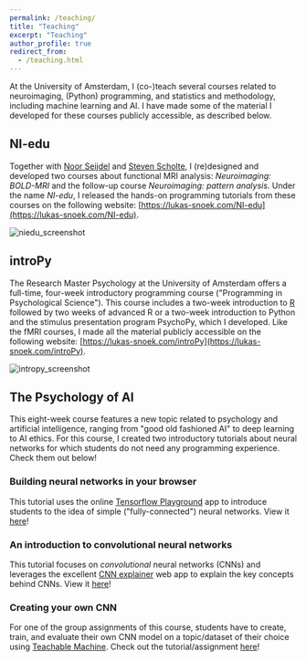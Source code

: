 ```yaml
---
permalink: /teaching/
title: "Teaching"
excerpt: "Teaching"
author_profile: true
redirect_from: 
  - /teaching.html
---
```


At the University of Amsterdam, I (co-)teach several courses related to neuroimaging, (Python) programming, and statistics and methodology, including machine learning and AI. I have made some of the material I developed for these courses publicly accessible, as described below.

## NI-edu
Together with [Noor Seijdel](http://www.noorseijdel.com) and [Steven Scholte](https://www.uva.nl/profiel/s/c/h.s.scholte/h.s.scholte.html), I (re)designed and developed two courses about functional MRI analysis: *Neuroimaging: BOLD-MRI* and the follow-up course *Neuroimaging: pattern analysis*. Under the name *NI-edu*, I released the hands-on programming tutorials from these courses on the following website: [https://lukas-snoek.com/NI-edu](https://lukas-snoek.com/NI-edu).

![niedu_screenshot](../../images/screenshot-ni-edu.png)

## introPy
The Research Master Psychology at the University of Amsterdam offers a full-time, four-week introductory programming course ("Programming in Psychological Science"). This course includes a two-week introduction to [R](https://www.r-project.org/) followed by two weeks of advanced R or a two-week introduction to Python and the stimulus presentation program PsychoPy, which I developed. Like the fMRI courses, I made all the material publicly accessible on the following website: [https://lukas-snoek.com/introPy](https://lukas-snoek.com/introPy).

![intropy_screenshot](../../images/screenshot_intropy.png)

## The Psychology of AI
This eight-week course features a new topic related to psychology and artificial intelligence, ranging from "good old fashioned AI" to deep learning to AI ethics. For this course, I created two introductory tutorials about neural networks for which students do not need any programming experience. Check them out below!

### Building neural networks in your browser
This tutorial uses the online [Tensorflow Playground](https://playground.tensorflow.org/) app to introduce students to the idea of simple ("fully-connected") neural networks. View it [here](https://docs.google.com/document/d/e/2PACX-1vSENVbx9nuIWyvDiuHd7mNc0SaI9Yapadjwm5iXN7GXIWZ92tAf9NqdnD5Bb4YH3Vqb8VeG_PAM1aoY/pub)!

### An introduction to convolutional neural networks
This tutorial focuses on *convolutional* neural networks (CNNs) and leverages the excellent [CNN explainer](https://poloclub.github.io/cnn-explainer/) web app to explain the key concepts behind CNNs. View it [here](https://docs.google.com/document/d/e/2PACX-1vT18r6F_RXSZGBfQia_1GTjmXVG95LRQncvPoiG5-LWCGd6suJ4CxsNtIUbHtK-9sdT4q58rEhTAb9L/pub)!

### Creating your own CNN
For one of the group assignments of this course, students have to create, train, and evaluate their own CNN model on a topic/dataset of their choice using [Teachable Machine](https://teachablemachine.withgoogle.com/). Check out the tutorial/assignment [here](https://docs.google.com/document/d/e/2PACX-1vRzXVmKS4lFcpO2fu97979Wo2VOTDsrJK_92-P7Eczv2o2x4FPlOtf8ELYBtPstnU4d2arns7dAJxfC/pub)!